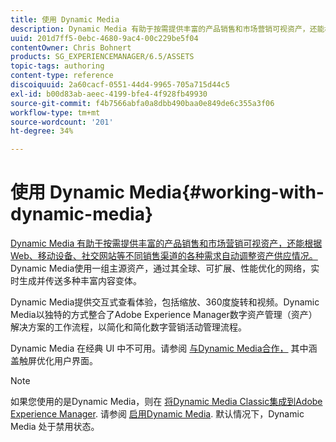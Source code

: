 ```yaml
---
title: 使用 Dynamic Media
description: Dynamic Media 有助于按需提供丰富的产品销售和市场营销可视资产，还能根据 Web、移动设备、社交网站等不同销售渠道的各种需求自动调整资产供应情况。Dynamic Media使用一组主源资产，通过其全球、可扩展、性能优化的网络，实时生成并传送多种丰富内容变体。
uuid: 201d7ff5-0ebc-4680-9ac4-00c229be5f04
contentOwner: Chris Bohnert
products: SG_EXPERIENCEMANAGER/6.5/ASSETS
topic-tags: authoring
content-type: reference
discoiquuid: 2a60cacf-0551-44d4-9965-705a715d44c5
exl-id: b00d83ab-aeec-4199-bfe4-4f928fb49930
source-git-commit: f4b7566abfa0a8dbb490baa0e849de6c355a3f06
workflow-type: tm+mt
source-wordcount: '201'
ht-degree: 34%

---
```


# 使用 Dynamic Media{#working-with-dynamic-media}

[Dynamic Media 有助于按需提供丰富的产品销售和市场营销可视资产，还能根据 Web、移动设备、社交网站等不同销售渠道的各种需求自动调整资产供应情况。](https://business.adobe.com/products/experience-manager/assets/dynamic-media.html)Dynamic Media使用一组主源资产，通过其全球、可扩展、性能优化的网络，实时生成并传送多种丰富内容变体。

Dynamic Media提供交互式查看体验，包括缩放、360度旋转和视频。Dynamic Media以独特的方式整合了Adobe Experience Manager数字资产管理（资产）解决方案的工作流程，以简化和简化数字营销活动管理流程。

Dynamic Media 在经典 UI 中不可用。请参阅 [与Dynamic Media合作，](/help/assets/dynamic-media.md) 其中涵盖触屏优化用户界面。

>[!NOTE]
>
>如果您使用的是Dynamic Media，则在 [将Dynamic Media Classic集成到Adobe Experience Manager](/help/sites-administering/scene7.md). 请参阅 [启用Dynamic Media](/help/assets/config-dynamic.md#enabling-dynamic-media). 默认情况下，Dynamic Media 处于禁用状态。
